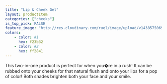 ```yaml
---
title: "Lip & Cheek Gel"
layout: productItem
categories: ["cheeks"]
is_top_pick: FALSE
feature_image: "http://res.cloudinary.com/ruel/image/upload/v1438575069/fashion21/picture-32.jpg"
colors:
    - color: #1
      hex: f23b32
    - color: #2
      hex: ff2841
---
```

This two-in-one product is perfect for when you�re in a rush! It can be rubbed onto your cheeks for that natural flush and onto your lips for a pop of color! Both shades brighten both your face and your smile. 